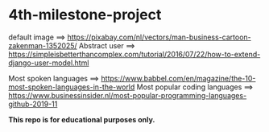 # 4th-milestone-project

default image ==> https://pixabay.com/nl/vectors/man-business-cartoon-zakenman-1352025/
Abstract user ==> https://simpleisbetterthancomplex.com/tutorial/2016/07/22/how-to-extend-django-user-model.html

Most spoken languages ==> https://www.babbel.com/en/magazine/the-10-most-spoken-languages-in-the-world
Most popular coding languages ==> https://www.businessinsider.nl/most-popular-programming-languages-github-2019-11

**This repo is for educational purposes only.**
